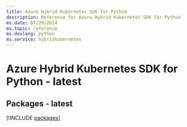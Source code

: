 ```yaml
---
title: Azure Hybrid Kubernetes SDK for Python
description: Reference for Azure Hybrid Kubernetes SDK for Python
ms.date: 07/29/2024
ms.topic: reference
ms.devlang: python
ms.service: hybridkubernetes
---
```

# Azure Hybrid Kubernetes SDK for Python - latest
## Packages - latest
[!INCLUDE [packages](hybrid-kubernetes-index.md)]